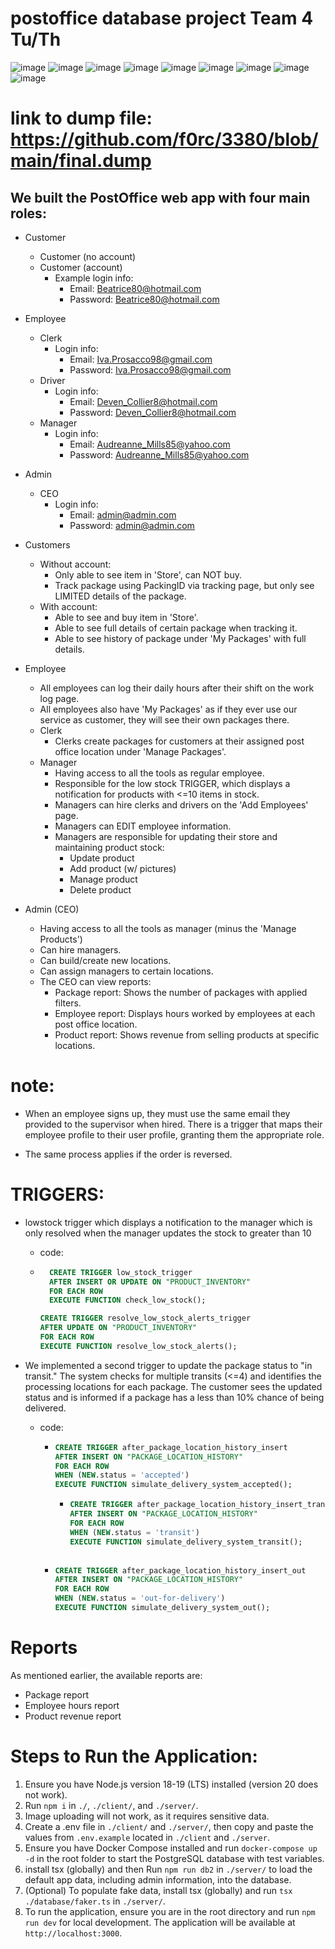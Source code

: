 # postoffice database project Team 4 Tu/Th

![image](https://github.com/f0rc/PostOfficeApp/blob/main/readme/1.png?raw=true)
![image](https://github.com/f0rc/PostOfficeApp/blob/main/readme/2.png?raw=true)
![image](https://github.com/f0rc/PostOfficeApp/blob/main/readme/3.png?raw=true)
![image](https://github.com/f0rc/PostOfficeApp/blob/main/readme/4.png?raw=true)
![image](https://github.com/f0rc/PostOfficeApp/blob/main/readme/5.png?raw=true)
![image](https://github.com/f0rc/PostOfficeApp/blob/main/readme/6.png?raw=true)
![image](https://github.com/f0rc/PostOfficeApp/blob/main/readme/7.png?raw=true)
![image](https://github.com/f0rc/PostOfficeApp/blob/main/readme/8.png?raw=true)
![image](https://github.com/f0rc/PostOfficeApp/blob/main/readme/9.png?raw=true)

# link to dump file: https://github.com/f0rc/3380/blob/main/final.dump

## We built the PostOffice web app with four main roles:

- Customer
  - Customer (no account)
  - Customer (account)
    - Example login info:
      - Email: Beatrice80@hotmail.com
      - Password: Beatrice80@hotmail.com
- Employee
  - Clerk
    - Login info:
      - Email: Iva.Prosacco98@gmail.com
      - Password: Iva.Prosacco98@gmail.com
  - Driver
    - Login info:
      - Email: Deven_Collier8@hotmail.com
      - Password: Deven_Collier8@hotmail.com
  - Manager
    - Login info:
      - Email: Audreanne_Mills85@yahoo.com
      - Password: Audreanne_Mills85@yahoo.com
- Admin

  - CEO
    - Login info:
      - Email: admin@admin.com
      - Password: admin@admin.com

- Customers

  - Without account:
    - Only able to see item in 'Store', can NOT buy.
    - Track package using PackingID via tracking page, but only see LIMITED details of the package.
  - With account:
    - Able to see and buy item in 'Store'.
    - Able to see full details of certain package when tracking it.
    - Able to see history of package under 'My Packages' with full details.

- Employee
  - All employees can log their daily hours after their shift on the work log page.
  - All employees also have 'My Packages' as if they ever use our service as customer, they will see their own packages there.
  - Clerk
    - Clerks create packages for customers at their assigned post office location under 'Manage Packages'.
  - Manager
    - Having access to all the tools as regular employee.
    - Responsible for the low stock TRIGGER, which displays a notification for products with <=10 items in stock.
    - Managers can hire clerks and drivers on the 'Add Employees' page.
    - Managers can EDIT employee information.
    - Managers are responsible for updating their store and maintaining product stock:
      - Update product
      - Add product (w/ pictures)
      - Manage product
      - Delete product
- Admin (CEO)
  - Having access to all the tools as manager (minus the 'Manage Products')
  - Can hire managers.
  - Can build/create new locations.
  - Can assign managers to certain locations.
  - The CEO can view reports:
    - Package report: Shows the number of packages with applied filters.
    - Employee report: Displays hours worked by employees at each post office location.
    - Product report: Shows revenue from selling products at specific locations.

# note:

- When an employee signs up, they must use the same email they provided to the supervisor when hired. There is a trigger that maps their employee profile to their user profile, granting them the appropriate role.

- The same process applies if the order is reversed.

# TRIGGERS:

- lowstock trigger which displays a notification to the manager which is only resolved when the manager updates the stock to greater than 10

  - code:
  - ```sql
      CREATE TRIGGER low_stock_trigger
      AFTER INSERT OR UPDATE ON "PRODUCT_INVENTORY"
      FOR EACH ROW
      EXECUTE FUNCTION check_low_stock();
    ```

    ```sql
    CREATE TRIGGER resolve_low_stock_alerts_trigger
    AFTER UPDATE ON "PRODUCT_INVENTORY"
    FOR EACH ROW
    EXECUTE FUNCTION resolve_low_stock_alerts();

    ```

- We implemented a second trigger to update the package status to "in transit." The system checks for multiple transits (<=4) and identifies the processing locations for each package. The customer sees the updated status and is informed if a package has a less than 10% chance of being delivered.

  - code:

    - ```sql
      CREATE TRIGGER after_package_location_history_insert
      AFTER INSERT ON "PACKAGE_LOCATION_HISTORY"
      FOR EACH ROW
      WHEN (NEW.status = 'accepted')
      EXECUTE FUNCTION simulate_delivery_system_accepted();
      ```

      - ```sql
        CREATE TRIGGER after_package_location_history_insert_transit
        AFTER INSERT ON "PACKAGE_LOCATION_HISTORY"
        FOR EACH ROW
        WHEN (NEW.status = 'transit')
        EXECUTE FUNCTION simulate_delivery_system_transit();
        ```

      ```

      ```

    - ```sql
      CREATE TRIGGER after_package_location_history_insert_out
      AFTER INSERT ON "PACKAGE_LOCATION_HISTORY"
      FOR EACH ROW
      WHEN (NEW.status = 'out-for-delivery')
      EXECUTE FUNCTION simulate_delivery_system_out();
      ```

# Reports

As mentioned earlier, the available reports are:

- Package report
- Employee hours report
- Product revenue report

# Steps to Run the Application:

1. Ensure you have Node.js version 18-19 (LTS) installed (version 20 does not work).
2. Run `npm i` in `./`, `./client/`, and `./server/`.
3. Image uploading will not work, as it requires sensitive data.
4. Create a .env file in `./client/` and `./server/`, then copy and paste the values from `.env.example` located in `./client` and `./server`.
5. Ensure you have Docker Compose installed and run `docker-compose up -d` in the root folder to start the PostgreSQL database with test variables.
6. install tsx (globally) and then Run `npm run db2` in `./server/` to load the default app data, including admin information, into the database.
7. (Optional) To populate fake data, install tsx (globally) and run `tsx ./database/faker.ts` in `./server/`.
8. To run the application, ensure you are in the root directory and run `npm run dev` for local development. The application will be available at `http://localhost:3000`.
